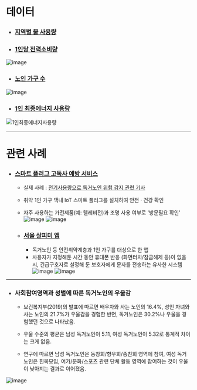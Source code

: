
# 데이터
- ### [지역별 물 사용량](https://www.water.or.kr/popup/popupMainWaterLocation01.do?pageGb=B&REGION_CD=3023052500)

- ### [1인당 전력소비량](https://www.index.go.kr/unify/idx-info.do?idxCd=4291)
![image](https://user-images.githubusercontent.com/124030255/234007975-271c4eb3-a243-454a-a873-894ef70bd045.png)


- ### [노인 가구 수](https://kosis.kr/statHtml/statHtml.do?orgId=620&tblId=DT_620005_2021B007&conn_path=I2)
![image](https://user-images.githubusercontent.com/124030255/234011460-d75ea95e-ac37-4ab5-9632-40dc91e72c87.png)

- ### [1인 최종에너지 사용량](https://stat.eseoul.go.kr:443/statHtml/statHtml.do?orgId=201&tblId=DT_201004_O060009&conn_path=I2)

![1인최종에너지사용량](https://user-images.githubusercontent.com/124030255/234007041-6420157f-ccf1-4a69-8fa6-1768e5106e44.png)

---

# 관련 사례

- ### [스마트 플러그 고독사 예방 서비스](https://smart.seoul.go.kr/board/41/1267/board_view.do) 
  - 실제 사례 : [전기사용량으로 독거노인 위험 감지 관련 기사](https://www.news1.kr/articles/?3593886)
  - 취약 1인 가구 댁내 IoT 스마트 플러그를 설치하여 안전 · 건강 확인
  - 자주 사용하는 가전제품(예: 텔레비전)과 조명 사용 여부로 '방문필요 확인'
  ![image](https://user-images.githubusercontent.com/124030255/234794667-b44f0747-7f98-40f6-b101-53ad13cc4801.png)
![image](https://user-images.githubusercontent.com/124030255/234794773-09eeec4a-add2-4f26-809b-d9fcfb91ef9e.png)

  - ### [서울 살피미 앱](https://mediahub.seoul.go.kr/archives/2002351)
    - 독거노인 등 안전취약계층과 1인 가구를 대상으로 한 앱
    - 사용자가 지정해둔 시간 동안 휴대폰 반응 (화면터치/잠금해제 등)이 없을 시, 긴급구호자로 설정해 둔 보호자에게 문자를 전송하는 유사한 시스템
![image](https://user-images.githubusercontent.com/124030255/234798536-10fa4581-9a36-44ac-80bb-a14b5436fb45.png)
![image](https://user-images.githubusercontent.com/124030255/234798604-9b6ae680-5d57-4055-9cd8-ee30919feafa.png)
---









- ### 사회참여영역과 성별에 따른 독거노인의 우울감
  - 보건복지부(2019)의 발표에 따르면 배우자와 사는 노인의 16.4%, 성인 자녀와 사는 노인의 21.7%가 우울감을 경험한 반면, 독거노인은 30.2%나 우울을 경험했던 것으로 나타났음.
  
  - 우울 수준의 평균은 남성 독거노인이 5.11, 여성 독거노인이 5.32로 통계적 차이는 크게 없음.
  
  - 연구에 따르면 남성 독거노인은 동창회/향우회/종친회 영역에 참여, 여성 독거노인은 친목모임, 여가/문화/스포츠 관련 단체 활동 
  영역에 참여하는 것이 우울이 낮아지는 결과로 이어졌음.
  
![image](https://user-images.githubusercontent.com/124030255/234008090-0072c833-e011-4220-89fc-285a0808da87.png)

